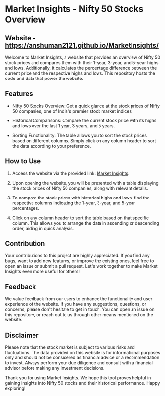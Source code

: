 # Market Insights - Nifty 50 Stocks Overview

## Website - https://anshuman2121.github.io/MarketInsights/

Welcome to Market Insights, a website that provides an overview of Nifty 50 stock prices and compares them with their 1-year, 3-year, and 5-year highs and lows. Additionally, it calculates the percentage difference between the current price and the respective highs and lows. This repository hosts the code and data that power the website.

## Features

- Nifty 50 Stocks Overview: Get a quick glance at the stock prices of Nifty 50 companies, one of India's premier stock market indices.

- Historical Comparisons: Compare the current stock price with its highs and lows over the last 1 year, 3 years, and 5 years.

- Sorting Functionality: The table allows you to sort the stock prices based on different columns. Simply click on any column header to sort the data according to your preference.

## How to Use

1. Access the website via the provided link: [Market Insights](https://anshuman2121.github.io/MarketInsights/).

2. Upon opening the website, you will be presented with a table displaying the stock prices of Nifty 50 companies, along with relevant details.

3. To compare the stock prices with historical highs and lows, find the respective columns indicating the 1-year, 3-year, and 5-year percentages.

4. Click on any column header to sort the table based on that specific column. This allows you to arrange the data in ascending or descending order, aiding in quick analysis.

## Contribution

Your contributions to this project are highly appreciated. If you find any bugs, want to add new features, or improve the existing ones, feel free to open an issue or submit a pull request. Let's work together to make Market Insights even more useful for others!

## Feedback

We value feedback from our users to enhance the functionality and user experience of the website. If you have any suggestions, questions, or concerns, please don't hesitate to get in touch. You can open an issue on this repository, or reach out to us through other means mentioned on the website.

## Disclaimer

Please note that the stock market is subject to various risks and fluctuations. The data provided on this website is for informational purposes only and should not be considered as financial advice or a recommendation to invest. Always perform your due diligence and consult with a financial advisor before making any investment decisions.

Thank you for using Market Insights. We hope this tool proves helpful in gaining insights into Nifty 50 stocks and their historical performance. Happy exploring!